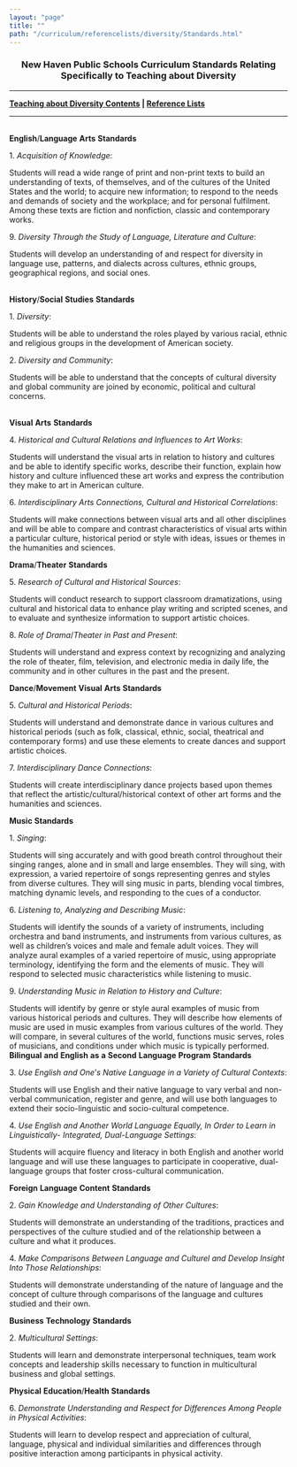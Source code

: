 ```yaml
---
layout: "page"
title: ""
path: "/curriculum/referencelists/diversity/Standards.html"
---
```

<main>
<center><h3><b>New</b> <b>Haven</b> <b>Public</b> <b>Schools</b> <b>Curriculum</b> <b>Standards</b> <b>Relating</b> <b>Specifically</b> <b>to</b> <b>Teaching</b> <b>about</b> <b>Diversity</b></h3></center>
<hr/> <b><a href="index.html">Teaching about Diversity Contents</a> | <a href="..\">Reference Lists</a></b> <br/>
<hr width="100%"/> 
<p>
<br/>
<b>English</b>/<b>Language</b> <b>Arts</b> <b>Standards</b>
<a name="ela"> </a>
</p><p>
1.  <i>Acquisition</i> <i>of</i> <i>Knowledge</i>:
</p><p>
Students will read a wide range of print and non-print texts to build an understanding of texts, of themselves, and of the cultures of the United States and the world; to acquire new information; to respond to the needs and demands of society and the workplace; and for personal fulfilment.  Among these texts are fiction and nonfiction, classic and contemporary works.
</p><p>
9.  <i>Diversity</i> <i>Through</i> <i>the</i> <i>Study</i> <i>of</i> <i>Language,</i> <i>Literature</i> <i>and</i> <i>Culture</i>:
</p><p>
Students will develop an understanding of and respect for diversity in language use, patterns, and dialects across cultures, ethnic groups, geographical regions, and social ones.
</p><p>
<br/>
<b>History</b>/<b>Social</b> <b>Studies</b> <b>Standards</b>
<a name="hss"> </a>
</p><p>
1.  <i>Diversity</i>:
</p><p>
Students will be able to understand the roles played by various racial, ethnic and religious groups in the development of American society.
</p><p>
2.  <i>Diversity</i> <i>and</i> <i>Community</i>:
</p><p>
Students will be able to understand that the concepts of cultural diversity and global community are joined by economic, political and cultural concerns.
</p><p>
<br/>
<b>Visual</b> <b>Arts</b> <b>Standards</b>
<a name="va"> </a>
</p><p>
4.  <i>Historical</i> <i>and</i> <i>Cultural</i> <i>Relations</i> <i>and</i> <i>Influences</i> <i>to</i> <i>Art</i> <i>Works</i>:
</p><p>
Students will understand the visual arts in relation to history and cultures and be able to identify specific works, describe their function, explain how history and culture influenced these art works and express the contribution they make to art in American culture.
</p><p>
6.  <i>Interdisciplinary</i> <i>Arts</i> <i>Connections,</i> <i>Cultural</i> <i>and</i> <i>Historical</i> <i>Correlations</i>:
</p><p>
Students will make connections between visual arts and all other disciplines and will be able to compare and contrast characteristics of visual arts within a particular culture, historical period or style with ideas, issues or themes in the humanities and sciences.
</p>
<p>
<b>Drama</b>/<b>Theater</b> <b>Standards</b>
<a name="dt"> </a>
</p><p>
5.  <i>Research</i> <i>of</i> <i>Cultural</i> <i>and</i> <i>Historical</i> <i>Sources</i>:
</p><p>
Students will conduct research to support classroom dramatizations, using cultural and historical data to enhance play writing and scripted scenes, and to evaluate and synthesize information to support artistic choices.
</p><p>
8.  <i>Role</i> <i>of</i> <i>Drama</i>/<i>Theater</i> <i>in</i> <i>Past</i> <i>and</i> <i>Present</i>:
</p><p>
Students will understand and express context by recognizing and analyzing the role of theater, film, television, and electronic media in daily life, the community and in other cultures in the past and the present.
</p><p>
<b>Dance</b>/<b>Movement</b> <b>Visual</b> <b>Arts</b> <b>Standards</b>
<a name="dmva"> </a>
</p><p>
5.  <i>Cultural</i> <i>and</i> <i>Historical</i> <i>Periods</i>:
</p><p>
Students will understand and demonstrate dance in various cultures and historical periods (such as folk, classical, ethnic, social, theatrical and contemporary forms) and use these elements to create dances and support artistic choices.
</p><p>
7.  <i>Interdisciplinary</i> <i>Dance</i> <i>Connections</i>:
</p><p>
Students will create interdisciplinary dance projects based upon themes that reflect the artistic/cultural/historical context of other art forms and the humanities and sciences.
</p><p>
<b>Music</b> <b>Standards</b>
<a name="music"> </a>
</p><p>
1.  <i>Singing</i>:
</p><p>
Students will sing accurately and with good breath control throughout their singing ranges, alone and in small and large ensembles.  They will sing, with expression, a varied repertoire of songs representing genres and styles from diverse cultures.  They will sing music in parts, blending vocal timbres, matching dynamic levels, and responding to the cues of a conductor.
</p><p>
6.  <i>Listening</i> <i>to,</i> <i>Analyzing</i> <i>and</i> <i>Describing</i> <i>Music</i>:
</p><p>
Students will identify the sounds of a variety of instruments, including orchestra and band instruments, and instruments from various cultures, as well as children’s voices and male and female adult voices.  They will analyze aural examples of a varied repertoire of music, using appropriate terminology, identifying the form and the elements of music.  They will respond to selected music characteristics while listening to music.
</p><p>
9.  <i>Understanding</i> <i>Music</i> <i>in</i> <i>Relation</i> <i>to</i> <i>History</i> <i>and</i> <i>Culture</i>:
</p><p>
Students will identify by genre or style aural examples of music from various historical periods and cultures.  They will describe how elements of music are used in music examples from various cultures of the world.  They will compare, in several cultures of the world, functions music serves, roles of musicians, and conditions under which music is typically performed.
<br/>
<b>Bilingual</b> <b>and</b> <b>English</b> <b>as</b> <b>a</b> <b>Second</b> <b>Language</b> <b>Program</b> <b>Standards</b>
<a name="besl"> </a>
</p><p>
3.  <i>Use</i> <i>English</i> <i>and</i> <i>One</i>’<i>s</i> <i>Native</i> <i>Language</i> <i>in</i> <i>a</i> <i>Variety</i> <i>of</i> <i>Cultural</i> <i>Contexts</i>:
</p><p>
Students will use English and their native language to vary verbal and non-verbal communication, register and genre, and will use both languages to extend their socio-linguistic and socio-cultural competence.
</p><p>
4.  <i>Use</i> <i>English</i> <i>and</i> <i>Another</i> <i>World</i> <i>Language</i> <i>Equally,</i> <i>In</i> <i>Order</i> <i>to</i> <i>Learn</i> <i>in</i> <i>Linguistically</i>- <i>Integrated,</i> <i>Dual</i>-<i>Language</i> <i>Settings</i>:
</p><p>
Students will acquire fluency and literacy in both English and another world language and will use these languages to participate in cooperative, dual-language groups that foster cross-cultural communication.
</p><p>
<b>Foreign</b> <b>Language</b> <b>Content</b> <b>Standards</b>
<a name="fl"> </a>
</p><p>
2.  <i>Gain</i> <i>Knowledge</i> <i>and</i> <i>Understanding</i> <i>of</i> <i>Other</i> <i>Cultures</i>:
</p><p>
Students will demonstrate an understanding of the traditions, practices and perspectives of the culture studied and of the relationship between a culture and what it produces.
</p><p>
4.  <i>Make</i> <i>Comparisons</i> <i>Between</i> <i>Language</i> <i>and</i> <i>Culturel</i> <i>and</i> <i>Develop</i> <i>Insight</i> <i>Into</i> <i>Those</i> <i>Relationships</i>:
</p><p>
Students will demonstrate understanding of the nature of language and the concept of culture through comparisons of the language and cultures studied and their own.
</p><p>
<b>Business</b> <b>Technology</b> <b>Standards</b>
<a name="bt"> </a>
</p><p>
2.  <i>Multicultural</i> <i>Settings</i>:
</p><p>
Students will learn and demonstrate interpersonal techniques, team work concepts and leadership skills necessary to function in multicultural business and global settings.
</p><p>
<b>Physical</b> <b>Education</b>/<b>Health</b> <b>Standards</b>
<a name="peh"> </a>
</p><p>
6.  <i>Demonstrate</i> <i>Understanding</i> <i>and</i> <i>Respect</i> <i>for</i> <i>Differences</i> <i>Among</i> <i>People</i> <i>in</i> <i>Physical</i> <i>Activities</i>:
</p><p>
Students will learn to develop respect and appreciation of cultural, language, physical and individual similarities and differences through positive interaction among participants in physical activity.
<br/>
</p></main>